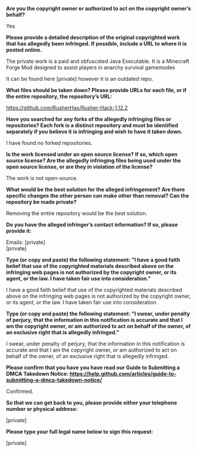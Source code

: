 **Are you the copyright owner or authorized to act on the copyright owner’s behalf?**  
  
Yes  
  
**Please provide a detailed description of the original copyrighted work that has allegedly been infringed. If possible, include a URL to where it is posted online.**  
  
The private work is a paid and obfuscsted Java Executable. It is a Minecraft Forge Mod designed to assist players in anarchy survival gamemodes  
  
It can be found here [private] however it is an outdated repo.  
  
**What files should be taken down? Please provide URLs for each file, or if the entire repository, the repository’s URL:**  
  
https://github.com/RusherHax/Rusher-Hack-1.12.2  
  
**Have you searched for any forks of the allegedly infringing files or repositories? Each fork is a distinct repository and must be identified separately if you believe it is infringing and wish to have it taken down.**  
  
I have found no forked repositories.  
  
**Is the work licensed under an open source license? If so, which open source license? Are the allegedly infringing files being used under the open source license, or are they in violation of the license?**  
  
The work is not open-source.  
  
**What would be the best solution for the alleged infringement? Are there specific changes the other person can make other than removal? Can the repository be made private?**  
  
Removing the entire repository would be the best solution.  
  
**Do you have the alleged infringer’s contact information? If so, please provide it:**  
  
Emails: [private]  
[private]  
  
**Type (or copy and paste) the following statement: "I have a good faith belief that use of the copyrighted materials described above on the infringing web pages is not authorized by the copyright owner, or its agent, or the law. I have taken fair use into consideration."**  
  
I have a good faith belief that use of the copyrighted materials described above on the infringing web pages is not authorized by the copyright owner, or its agent, or the law. I have taken fair use into consideration.  
  
**Type (or copy and paste) the following statement: "I swear, under penalty of perjury, that the information in this notification is accurate and that I am the copyright owner, or am authorized to act on behalf of the owner, of an exclusive right that is allegedly infringed."**  
  
I swear, under penalty of perjury, that the information in this notification is accurate and that I am the copyright owner, or am authorized to act on behalf of the owner, of an exclusive right that is allegedly infringed.  
  
**Please confirm that you have you have read our Guide to Submitting a DMCA Takedown Notice: https://help.github.com/articles/guide-to-submitting-a-dmca-takedown-notice/**  
  
Confirmed.  
  
**So that we can get back to you, please provide either your telephone number or physical address:**  
  
[private]  

**Please type your full legal name below to sign this request:**  
  
[private]  
